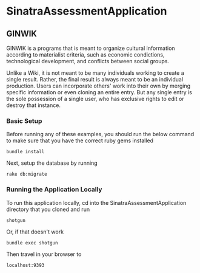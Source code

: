 # SinatraAssessmentApplication

## GINWIK

GINWIK is a programs that is meant to organize cultural information according to materialist criteria, such as economic condictions, technological development, and conflicts between social groups.

Unlike a Wiki, it is not meant to be many individuals working to create a single result. Rather, the final result is always meant to be an individual production. Users can incorporate others' work into their own by merging specific information or even cloning an entire entry. But any single entry is the sole possession of a single user, who has exclusive rights to edit or destroy that instance.

### Basic Setup

Before running any of these examples, you should run the below command to make sure that you have the correct ruby gems installed

    bundle install

Next, setup the database by running

    rake db:migrate

### Running the Application Locally

To run this application locally, cd into the SinatraAssessmentApplication directory that you cloned and run

    shotgun

Or, if that doesn't work

    bundle exec shotgun

Then travel in your browser to

    localhost:9393


